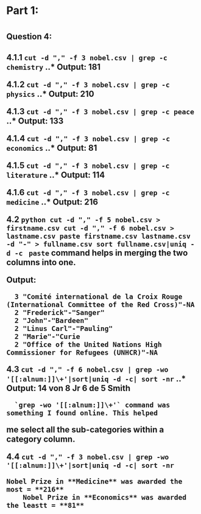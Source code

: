 <h1>Part 1:<h1> 

<h2>Question 4:<h2> 

4.1.1 `cut -d "," -f 3 nobel.csv | grep -c chemistry`
   ..* Output: 181

4.1.2   `cut -d "," -f 3 nobel.csv | grep -c physics`
     ..* Output: 210 

4.1.3   `cut -d "," -f 3 nobel.csv | grep -c peace`
     ..* Output: 133

4.1.4   `cut -d "," -f 3 nobel.csv | grep -c economics`
     ..* Output: 81

4.1.5   `cut -d "," -f 3 nobel.csv | grep -c literature`
     ..* Output: 114

4.1.6   `cut -d "," -f 3 nobel.csv | grep -c medicine`
     ..* Output: 216


4.2  ```python
	cut -d "," -f 5 nobel.csv > firstname.csv
        cut -d "," -f 6 nobel.csv > lastname.csv
	paste firstname.csv lastname.csv -d "-" > fullname.csv
	sort fullname.csv|uniq -d -c
     ```
`paste` command helps in **merging** the two columns into one. 
 
Output:
 
      3 "Comité international de la Croix Rouge (International Committee of the Red Cross)"-NA
      2 "Frederick"-"Sanger"
      2 "John"-"Bardeen"
      2 "Linus Carl"-"Pauling"
      2 "Marie"-"Curie
      2 "Office of the United Nations High Commissioner for Refugees (UNHCR)"-NA

   
4.3   `cut -d "," -f 6 nobel.csv | grep -wo '[[:alnum:]]\+'|sort|uniq -d -c| sort -nr`
     ..* Output: 14 von
      8 Jr
      6 de
      5 Smith
      
      `grep -wo '[[:alnum:]]\+'` command was something I found online. This helped
 me select all the sub-categories within a category column.  

4.4 `cut -d "," -f 3 nobel.csv | grep -wo '[[:alnum:]]\+'|sort|uniq -d -c| sort -nr`

	Nobel Prize in **Medicine** was awarded the most = **216** 
        Nobel Prize in **Economics** was awarded the leastt = **81**  




